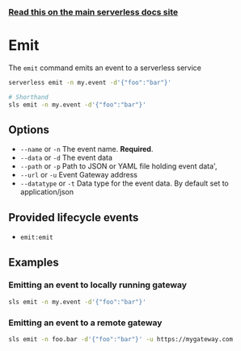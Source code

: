 <!--
title: Serverless Framework Commands - Emit
menuText: emit
menuOrder: 11
description: Emit an event to a serverless service
layout: Doc
-->

<!-- DOCS-SITE-LINK:START automatically generated  -->
### [Read this on the main serverless docs site](https://www.serverless.com/framework/docs/platform/commands/emit)
<!-- DOCS-SITE-LINK:END -->

# Emit

The `emit` command emits an event to a serverless service

```bash
serverless emit -n my.event -d'{"foo":"bar"}'

# Shorthand
sls emit -n my.event -d'{"foo":"bar"}'
```


## Options
- `--name` or `-n` The event name. **Required**.
- `--data` or `-d` The event data
- `--path` or `-p` Path to JSON or YAML file holding event data',
- `--url` or `-u` Event Gateway address
- `--datatype` or `-t` Data type for the event data. By default set to application/json



## Provided lifecycle events
- `emit:emit`

## Examples

### Emitting an event to locally running gateway

```bash
sls emit -n my.event -d'{"foo":"bar"}'
```

### Emitting an event to a remote gateway

```bash
sls emit -n foo.bar -d'{"foo":"bar"}' -u https://mygateway.com
```

